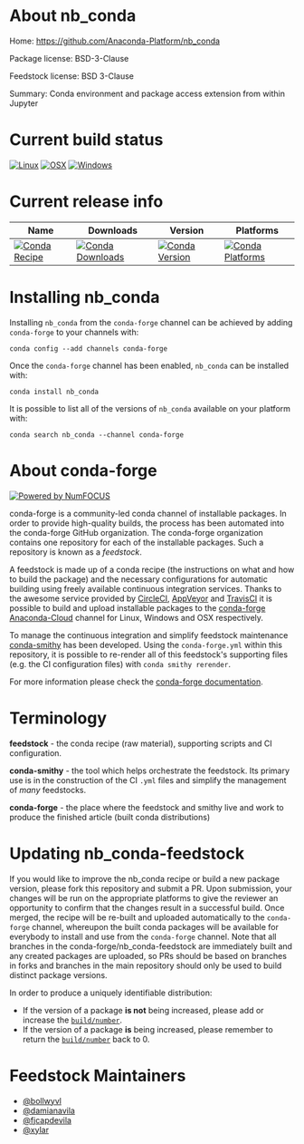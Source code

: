 <!--
# -*- mode: jinja -*-
-->

About nb_conda
==============

Home: https://github.com/Anaconda-Platform/nb_conda

Package license: BSD-3-Clause

Feedstock license: BSD 3-Clause

Summary: Conda environment and package access extension from within Jupyter



Current build status
====================

[![Linux](https://img.shields.io/circleci/project/github/conda-forge/nb_conda-feedstock/master.svg?label=Linux)](https://circleci.com/gh/conda-forge/nb_conda-feedstock)
[![OSX](https://img.shields.io/travis/conda-forge/nb_conda-feedstock/master.svg?label=macOS)](https://travis-ci.org/conda-forge/nb_conda-feedstock)
[![Windows](https://img.shields.io/appveyor/ci/conda-forge/nb-conda-feedstock/master.svg?label=Windows)](https://ci.appveyor.com/project/conda-forge/nb-conda-feedstock/branch/master)

Current release info
====================

| Name | Downloads | Version | Platforms |
| --- | --- | --- | --- |
| [![Conda Recipe](https://img.shields.io/badge/recipe-nb_conda-green.svg)](https://anaconda.org/conda-forge/nb_conda) | [![Conda Downloads](https://img.shields.io/conda/dn/conda-forge/nb_conda.svg)](https://anaconda.org/conda-forge/nb_conda) | [![Conda Version](https://img.shields.io/conda/vn/conda-forge/nb_conda.svg)](https://anaconda.org/conda-forge/nb_conda) | [![Conda Platforms](https://img.shields.io/conda/pn/conda-forge/nb_conda.svg)](https://anaconda.org/conda-forge/nb_conda) |

Installing nb_conda
===================

Installing `nb_conda` from the `conda-forge` channel can be achieved by adding `conda-forge` to your channels with:

```
conda config --add channels conda-forge
```

Once the `conda-forge` channel has been enabled, `nb_conda` can be installed with:

```
conda install nb_conda
```

It is possible to list all of the versions of `nb_conda` available on your platform with:

```
conda search nb_conda --channel conda-forge
```


About conda-forge
=================

[![Powered by NumFOCUS](https://img.shields.io/badge/powered%20by-NumFOCUS-orange.svg?style=flat&colorA=E1523D&colorB=007D8A)](http://numfocus.org)

conda-forge is a community-led conda channel of installable packages.
In order to provide high-quality builds, the process has been automated into the
conda-forge GitHub organization. The conda-forge organization contains one repository
for each of the installable packages. Such a repository is known as a *feedstock*.

A feedstock is made up of a conda recipe (the instructions on what and how to build
the package) and the necessary configurations for automatic building using freely
available continuous integration services. Thanks to the awesome service provided by
[CircleCI](https://circleci.com/), [AppVeyor](https://www.appveyor.com/)
and [TravisCI](https://travis-ci.org/) it is possible to build and upload installable
packages to the [conda-forge](https://anaconda.org/conda-forge)
[Anaconda-Cloud](https://anaconda.org/) channel for Linux, Windows and OSX respectively.

To manage the continuous integration and simplify feedstock maintenance
[conda-smithy](https://github.com/conda-forge/conda-smithy) has been developed.
Using the ``conda-forge.yml`` within this repository, it is possible to re-render all of
this feedstock's supporting files (e.g. the CI configuration files) with ``conda smithy rerender``.

For more information please check the [conda-forge documentation](https://conda-forge.org/docs/).

Terminology
===========

**feedstock** - the conda recipe (raw material), supporting scripts and CI configuration.

**conda-smithy** - the tool which helps orchestrate the feedstock.
                   Its primary use is in the construction of the CI ``.yml`` files
                   and simplify the management of *many* feedstocks.

**conda-forge** - the place where the feedstock and smithy live and work to
                  produce the finished article (built conda distributions)


Updating nb_conda-feedstock
===========================

If you would like to improve the nb_conda recipe or build a new
package version, please fork this repository and submit a PR. Upon submission,
your changes will be run on the appropriate platforms to give the reviewer an
opportunity to confirm that the changes result in a successful build. Once
merged, the recipe will be re-built and uploaded automatically to the
`conda-forge` channel, whereupon the built conda packages will be available for
everybody to install and use from the `conda-forge` channel.
Note that all branches in the conda-forge/nb_conda-feedstock are
immediately built and any created packages are uploaded, so PRs should be based
on branches in forks and branches in the main repository should only be used to
build distinct package versions.

In order to produce a uniquely identifiable distribution:
 * If the version of a package **is not** being increased, please add or increase
   the [``build/number``](https://conda.io/docs/user-guide/tasks/build-packages/define-metadata.html#build-number-and-string).
 * If the version of a package **is** being increased, please remember to return
   the [``build/number``](https://conda.io/docs/user-guide/tasks/build-packages/define-metadata.html#build-number-and-string)
   back to 0.

Feedstock Maintainers
=====================

* [@bollwyvl](https://github.com/bollwyvl/)
* [@damianavila](https://github.com/damianavila/)
* [@fjcapdevila](https://github.com/fjcapdevila/)
* [@xylar](https://github.com/xylar/)

